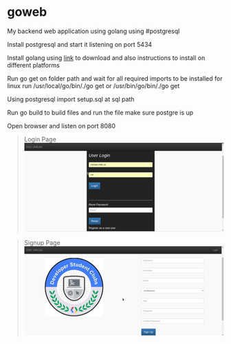 # goweb

My backend web application using golang using #postgresql

Install postgresql and start it listening on port 5434

Install golang using <a href="https://golang.org/dl/">link</a> to download and also instructions to install on different platforms

Run go get on folder path and wait for all required imports to be installed for linux run /usr/local/go/bin/./go get or /usr/bin/go/bin/./go get

Using postgresql import setup.sql at sql path

Run go build to build files and run the file make sure postgre is up

Open browser and listen on port 8080

> Login Page
> <img src="https://github.com/UMichael/goweb/blob/master/media/login.png"/>

> Signup Page
> <img src="https://github.com/UMichael/goweb/blob/master/media/signup.png"/>
